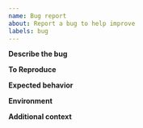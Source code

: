 ```yaml
---
name: Bug report
about: Report a bug to help improve
labels: bug
---
```

**Describe the bug**

**To Reproduce**

**Expected behavior**

**Environment**

**Additional context**
